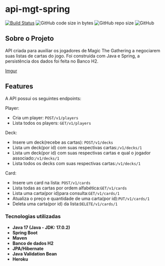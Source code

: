 # api-mgt-spring

[![Build Status](https://travis-ci.org/mariazevedo88/travels-java-api.svg?branch=master)](https://travis-ci.org/mariazevedo88/travels-java-api) ![GitHub code size in bytes](https://img.shields.io/github/languages/code-size/mariazevedo88/travels-java-api) ![GitHub repo size](https://img.shields.io/github/repo-size/mariazevedo88/travels-java-api)  ![GitHub](https://img.shields.io/github/license/mariazevedo88/travels-java-api)

## Sobre o Projeto
API criada para auxiliar os jogadores de Magic The Gathering a negociarem suas listas de cartas do jogo. Foi construída com Java e Spring, a persistência dos dados foi feita no Banco H2. 

[Imgur](https://imgur.com/j6LzpWZ)


## Features
A API  possui os seguintes endpoints:

Player: 
* Cria um player: `POST/v1/players`
* Lista todos os players: `GET/v1/players`

Deck:  
* Insere um deck(recebe as cartas): `POST/v1/decks`
* Lista um deck(por id) com suas respectivas cartas:`/v1/decks/1`
* Lista um deck(por id) com suas respectivas cartas e qual o jogador associado:`/v1/decks/1`
* Lista todos os decks com suas respectivas cartas:`/v1/decks/1`

Card:  
* Insere um card na lista: `POST/v1/cards`
* Lista todas as cartas por ordem alfabética:`GET/v1/cards`
* Lista uma carta(por id)para consulta:`GET/v1/cards/1`
* Atualiza o preço e quantidade de uma carta(por id):`PUT/v1/cards/1`
* Deleta uma carta(por id) da lista:`DELETE/v1/cards/1` 

### Tecnologias utilizadas

* **Java 17 (Java - JDK: 17.0.2)**
* **Spring Boot**
* **Maven**
* **Banco de dados H2**
* **JPA/Hibernate**
* **Java Validation Bean**
* **Heroku**



